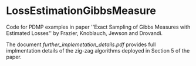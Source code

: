 # LossEstimationGibbsMeasure

Code for PDMP examples in paper ''Exact Sampling of Gibbs Measures with Estimated Losses'' by Frazier, Knoblauch, Jewson and Drovandi.

The document *further_implemetation_details.pdf* provides full implmentation details of the zig-zag algorithms deployed in Section 5 of the paper. 

